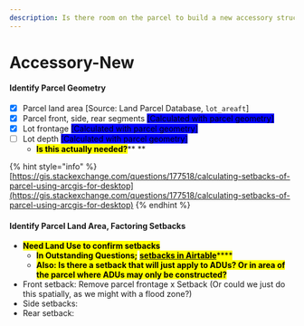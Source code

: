 ```yaml
---
description: Is there room on the parcel to build a new accessory structure?
---
```


# Accessory-New

#### Identify Parcel Geometry

* [x] Parcel land area \[Source: Land Parcel Database, `lot_areaft`]
* [x] Parcel front, side, rear segments <mark style="background-color:blue;">\[Calculated with parcel geometry]</mark>
* [x] Lot frontage <mark style="background-color:blue;">\[Calculated with parcel geometry]</mark>
* [ ] Lot depth <mark style="background-color:blue;">\[Calculated with parcel geometry]</mark>
  * <mark style="background-color:yellow;">**Is this actually needed?**</mark>** **&#x20;

{% hint style="info" %}
[https://gis.stackexchange.com/questions/177518/calculating-setbacks-of-parcel-using-arcgis-for-desktop](https://gis.stackexchange.com/questions/177518/calculating-setbacks-of-parcel-using-arcgis-for-desktop)
{% endhint %}

#### Identify Parcel Land Area, Factoring Setbacks

* <mark style="background-color:yellow;">**Need Land Use to confirm setbacks**</mark>
  * <mark style="background-color:yellow;">**In Outstanding Questions;**</mark> [<mark style="background-color:yellow;">**setbacks in Airtable**</mark>](../../../policy/assumptions-and-policy/citywide-dimensional-requirements.md)<mark style="background-color:yellow;">****</mark>
  * <mark style="background-color:yellow;">**Also: Is there a setback that will just apply to ADUs? Or in area of the parcel where ADUs may only be constructed?**</mark>
* Front setback: Remove parcel frontage x Setback (Or could we just do this spatially, as we might with a flood zone?)
* Side setbacks:&#x20;
* Rear setback:

